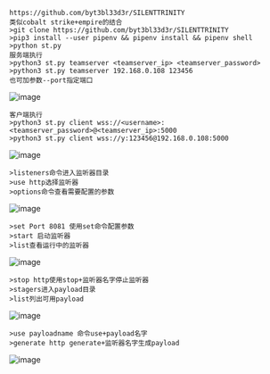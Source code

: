 	https://github.com/byt3bl33d3r/SILENTTRINITY
	类似cobalt strike+empire的结合
	>git clone https://github.com/byt3bl33d3r/SILENTTRINITY
	>pip3 install --user pipenv && pipenv install && pipenv shell
	>python st.py
	服务端执行
	>python3 st.py teamserver <teamserver_ip> <teamserver_password>
	>python3 st.py teamserver 192.168.0.108 123456
	也可加参数--port指定端口
![image](/assets/Pentest_Note/master/img/258.png)

	客户端执行
	>python3 st.py client wss://<username>:<teamserver_password>@<teamserver_ip>:5000
	>python3 st.py client wss://y:123456@192.168.0.108:5000
![image](/assets/Pentest_Note/master/img/259.png)
	
	>listeners命令进入监听器目录
	>use http选择监听器
	>options命令查看需要配置的参数
![image](/assets/Pentest_Note/master/img/260.png)

	>set Port 8081 使用set命令配置参数
	>start 启动监听器
	>list查看运行中的监听器
![image](/assets/Pentest_Note/master/img/261.png)

	>stop http使用stop+监听器名字停止监听器
	>stagers进入payload目录
	>list列出可用payload
![image](/assets/Pentest_Note/master/img/262.png)

	>use payloadname 命令use+payload名字
	>generate http generate+监听器名字生成payload
![image](/assets/Pentest_Note/master/img/263.png)
